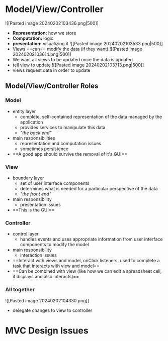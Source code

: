 # Model/View/Controller
![[Pasted image 20240202103436.png|500]]
- **Representation:** how we store
- **Computation:** logic
- **presentation:** visualizing it
![[Pasted image 20240202103533.png|500]]
- Views ==can== modify the data (if they want)
![[Pasted image 20240202103614.png|500]]
- We want all views to be updated once the data is updated
- tell view to update
![[Pasted image 20240202103713.png|500]]
- views request data in order to update
## Model/View/Controller Roles
### Model
- entity layer
	- complete, self-contained representation of the data managed by the application
	- provides services to manipulate this data
	- *"the back end"*
- main responsibilities
	- representation and computation issues
	- sometimes persistence
- ==A good app should survive the removal of it's GUI==
### View
- boundary layer
	- set of user interface components
	- determines what is needed for a particular perspective of the data
	- *"the front end"*
- main responsibility
	- presentation issues
- ==This is the GUI==
### Controller
- control layer
	- handles events and uses appropriate information from user interface components to modify the model
- main responsibility
	- interaction issues
- ==Interact with views and model, onClick listeners, used to complete a task that interacts with view and model==
- ==Can be combined with view (like how we can edit a spreadsheet cell, it displays and also interacts)==

### All together
![[Pasted image 20240202104330.png]]
- delegate changes to view to controller
# MVC Design Issues